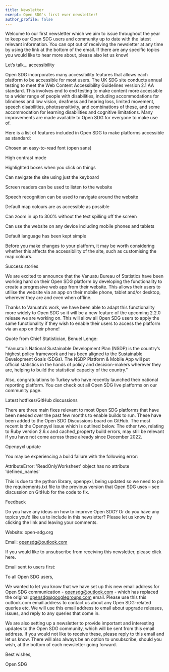 ```yaml
---
title: Newsletter
exerpt: Open SDG's first ever newsletter!
author_profile: false
---
```


Welcome to our first newsletter which we aim to issue throughout the year to keep our Open SDG users and community up to date with the latest relevant information. You can opt out of receiving the newsletter at any time by using the link at the bottom of the email. If there are any specific topics you would like to hear more about, please also let us know! 

 

Let’s talk... accessibility 

Open SDG incorporates many accessibility features that allows each platform to be accessible for most users. The UK SDG site conducts annual testing to meet the Web Content Accessibility Guidelines version 2.1 AA standard. This involves end to end testing to make content more accessible to a wider range of people with disabilities, including accommodations for blindness and low vision, deafness and hearing loss, limited movement, speech disabilities, photosensitivity, and combinations of these, and some accommodation for learning disabilities and cognitive limitations. Many improvements are made available to Open SDG for everyone to make use of. 

 

Here is a list of features included in Open SDG to make platforms accessible as standard: 

Chosen an easy-to-read font (open sans) 

High contrast mode  

Highlighted boxes when you click on things  

Can navigate the site using just the keyboard  

Screen readers can be used to listen to the website  

Speech recognition can be used to navigate around the website  

Default map colours are as accessible as possible  

Can zoom in up to 300% without the text spilling off the screen  

Can use the website on any device including mobile phones and tablets 

Default language has been kept simple 

 

Before you make changes to your platform, it may be worth considering whether this affects the accessibility of the site, such as customising the map colours. 

 

Success stories 

We are excited to announce that the Vanuatu Bureau of Statistics have been working hard on their Open SDG platform by developing the functionality to create a progressive web app from their website. This allows their users to utilise the website via an app on their mobile phone, tablet and/or desktop, wherever they are and even when offline.  

 

Thanks to Vanuatu’s work, we have been able to adapt this functionality more widely to Open SDG so it will be a new feature of the upcoming 2.2.0 release we are working on. This will allow all Open SDG users to apply the same functionality if they wish to enable their users to access the platform via an app on their phone!  

 

Quote from Chief Statistician, Benuel Lenge: 

"Vanuatu’s National Sustainable Development Plan (NSDP) is the country’s highest policy framework and has been aligned to the Sustainable Development Goals (SDGs). The NSDP Platform & Mobile App will put official statistics in the hands of policy and decision-makers wherever they are, helping to build the statistical capacity of the country." 

 

Also, congratulations to Turkey who have recently launched their national reporting platform. You can check out all Open SDG live platforms on our community page. 

 

Latest hotfixes/GitHub discussions 

There are three main fixes relevant to most Open SDG platforms that have been needed over the past few months to enable builds to run. These have been added to the Open SDG Discussions board on GitHub. The most recent is the Openpyxl issue which is outlined below. The other two, relating to Ruby version 2.6.x and cached_property build errors, may still be relevant if you have not come across these already since December 2022. 

 

Openpyxl update 

You may be experiencing a build failure with the following error:  

 

AttributeError: 'ReadOnlyWorksheet' object has no attribute 'defined_names'  

 

This is due to the python library, openpyxl, being updated so we need to pin the requirements.txt file to the previous version that Open SDG uses – see discussion on GitHub for the code to fix. 

 

Feedback 

Do you have any ideas on how to improve Open SDG? Or do you have any topics you’d like us to include in this newsletter? Please let us know by clicking the link and leaving your comments. 

 

 

 

 

 

Website: open-sdg.org 

Email: opensdg@outlook.com 

 

If you would like to unsubscribe from receiving this newsletter, please click here. 

 

 

Email sent to users first: 

 

To all Open SDG users, 

 

We wanted to let you know that we have set up this new email address for Open SDG communication - opensdg@outlook.com - which has replaced the original opensdg@googlegroups.com email. Please use this this outlook.com email address to contact us about any Open SDG-related queries etc. We will use this email address to email about upgrade releases, issues, and reply to any queries that come in. 

 

We are also setting up a newsletter to provide important and interesting updates to the Open SDG community, which will be sent from this email address. If you would not like to receive these, please reply to this email and let us know. There will also always be an option to unsubscribe, should you wish, at the bottom of each newsletter going forward. 

 

Best wishes, 

 

Open SDG 

 

 
